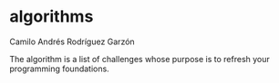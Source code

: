 # algorithms
 
Camilo Andrés Rodríguez Garzón

The algorithm is a list of challenges whose purpose is to refresh your programming foundations.
